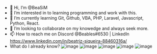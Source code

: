 - 👋 Hi, I’m @BeaSiM
- 👀 I’m interested in to learning programming and work with this.
- 🌱 I’m currently learning Git, Github, VBA, PHP, Laravel, Javascript, Python, React.
- 💞️ I’m looking to collaborate on my knowedge and always seek more.
- 📫 How to reach me on Discord @Beables#6530 | LinkedIn https://www.linkedin.com/in/beatriz-siqueira-88460316a/
- What do I already know?
![image](https://github.com/BeaSiM/BeaSiM/assets/95437279/233f2fca-8b15-4467-a109-fc26af03f8ec)
![image](https://github.com/BeaSiM/BeaSiM/assets/95437279/4d59e9f0-e7db-4904-a11f-e46f386912ea)
![image](https://github.com/BeaSiM/BeaSiM/assets/95437279/9a259b51-e56d-4d9b-ab50-19e65bb29a6c)
![image](https://github.com/BeaSiM/BeaSiM/assets/95437279/680a637c-a8b0-4252-bae2-2884891d561f)
![image](https://github.com/BeaSiM/BeaSiM/assets/95437279/1241fb87-a8d4-4b2d-811d-c0c9784fb612)

<!---
BeaSiM/BeaSiM is a ✨ special ✨ repository because its `README.md` (this file) appears on your GitHub profile.
You can click the Preview link to take a look at your changes.
--->
